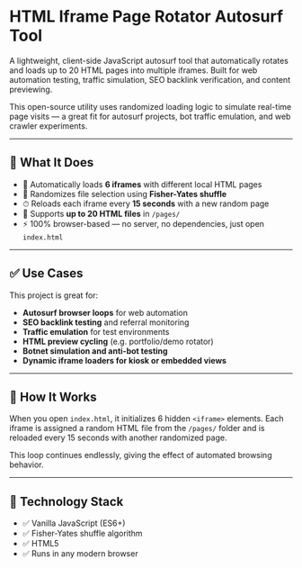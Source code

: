 # HTML Iframe Page Rotator Autosurf Tool

A lightweight, client-side JavaScript autosurf tool that automatically rotates and loads up to 20 HTML pages into multiple iframes. Built for web automation testing, traffic simulation, SEO backlink verification, and content previewing.

This open-source utility uses randomized loading logic to simulate real-time page visits — a great fit for autosurf projects, bot traffic emulation, and web crawler experiments.

---

## 🚀 What It Does

- 🔁 Automatically loads **6 iframes** with different local HTML pages
- 🎲 Randomizes file selection using **Fisher-Yates shuffle**
- ⏱ Reloads each iframe every **15 seconds** with a new random page
- 📄 Supports **up to 20 HTML files** in `/pages/`
- ⚡️ 100% browser-based — no server, no dependencies, just open `index.html`

---

## ✅ Use Cases

This project is great for:

- **Autosurf browser loops** for web automation
- **SEO backlink testing** and referral monitoring
- **Traffic emulation** for test environments
- **HTML preview cycling** (e.g. portfolio/demo rotator)
- **Botnet simulation and anti-bot testing**
- **Dynamic iframe loaders for kiosk or embedded views**

---

## 📄 How It Works

When you open `index.html`, it initializes 6 hidden `<iframe>` elements. Each iframe is assigned a random HTML file from the `/pages/` folder and is reloaded every 15 seconds with another randomized page.

This loop continues endlessly, giving the effect of automated browsing behavior.

---

## 🧠 Technology Stack

- ✅ Vanilla JavaScript (ES6+)
- ✅ Fisher-Yates shuffle algorithm
- ✅ HTML5
- ✅ Runs in any modern browser

